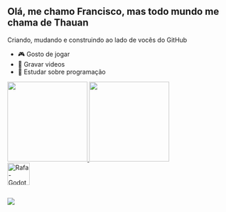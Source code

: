 ## Olá, me chamo Francisco, mas todo mundo me chama de Thauan

Criando, mudando e construindo ao lado de vocês do GitHub

- 🎮 Gosto de jogar
- 🎥 Gravar videos
- 📖 Estudar sobre programação

<div>
   <a href="https://beacons.ai/Thauan09">
   <img height="180em" src="https://github-readme-stats.vercel.app/api?username=Thauan09&show_icons=true&theme=dark&include_all_commits=true*count_private=true"/>
   <img height="180em" src="https://github-readme-stats.vercel.app/api/top-langs/?username=Thauan09&layout=compact&langs_count=16&theme=dark"/>
<div>


<div style="display: inline_block"><cbr>
   <img align="center" alt="Rafa-Godot" height="50" width="50" src="https://cdn.jsdelivr.net/gh/devicons/devicon@latest/icons/godot/godot-original-wordmark.svg">
  
</div>


##

<div>
  <a href="https://www.youtube.com/c/thauan09" target="_blank"><img src="https://img.shields.io/badge/Youtube-FF0000?style=for-the-badge&logo=youtube&logoColor=white" target="_blank"></a>
  
</div>
  
<!--
**Thauan09/Thauan09** is a ✨ _special_ ✨ repository because its `README.md` (this file) appears on your GitHub profile.

Here are some ideas to get you started:

- 🔭 I’m currently working on ...
- 🌱 I’m currently learning ...
- 👯 I’m looking to collaborate on ...
- 🤔 I’m looking for help with ...
- 💬 Ask me about ...
- 📫 How to reach me: ...
- 😄 Pronouns: ...
- ⚡ Fun fact: ...
-->
